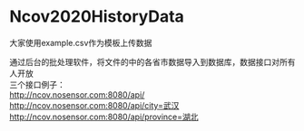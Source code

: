 # Ncov2020HistoryData
大家使用example.csv作为模板上传数据<br>

通过后台的批处理软件，将文件的中的各省市数据导入到数据库，数据接口对所有人开放<br>
三个接口例子：<br>
http://ncov.nosensor.com:8080/api/<br>
http://ncov.nosensor.com:8080/api/city=武汉<br>
http://ncov.nosensor.com:8080/api/province=湖北<br>
